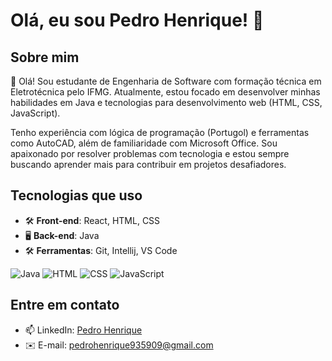 # Olá, eu sou Pedro Henrique! 👋

## Sobre mim
👋 Olá! Sou estudante de Engenharia de Software com formação técnica em Eletrotécnica pelo IFMG. Atualmente, estou focado em desenvolver minhas habilidades em Java e tecnologias para desenvolvimento web (HTML, CSS, JavaScript).

Tenho experiência com lógica de programação (Portugol) e ferramentas como AutoCAD, além de familiaridade com Microsoft Office. Sou apaixonado por resolver problemas com tecnologia e estou sempre buscando aprender mais para contribuir em projetos desafiadores.

## Tecnologias que uso
- 🛠️ **Front-end**: React, HTML, CSS
- 🖥️ **Back-end**: Java
- 🛠️ **Ferramentas**: Git, Intellij, VS Code

![Java](https://img.shields.io/badge/Java-ED8B00?style=for-the-badge&logo=openjdk&logoColor=white)
![HTML](https://img.shields.io/badge/HTML-E34F26?style=for-the-badge&logo=html5&logoColor=white)
![CSS](https://img.shields.io/badge/CSS-1572B6?style=for-the-badge&logo=css3&logoColor=white)
![JavaScript](https://img.shields.io/badge/JavaScript-F7DF1E?style=for-the-badge&logo=javascript&logoColor=black)

## Entre em contato
- 📫 LinkedIn: [Pedro Henrique](www.linkedin.com/in/pedro-henrique-7353a430b)
- ✉️ E-mail: pedrohenrique935909@gmail.com

